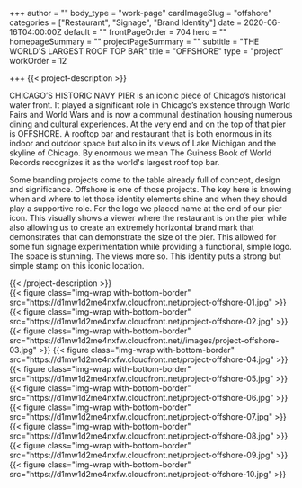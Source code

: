 +++
author = ""
body_type = "work-page"
cardImageSlug = "offshore"
categories = ["Restaurant", "Signage", "Brand Identity"]
date = 2020-06-16T04:00:00Z
default = ""
frontPageOrder = 704
hero = ""
homepageSummary = ""
projectPageSummary = ""
subtitle = "THE WORLD'S LARGEST ROOF TOP BAR"
title = "OFFSHORE"
type = "project"
workOrder = 12

+++
{{< project-description >}}
<p>CHICAGO’S HISTORIC NAVY PIER is an iconic piece of Chicago’s historical water front. It played a significant role in Chicago’s existence through World Fairs and World Wars and is now a communal destination housing numerous dining and cultural experiences. At the very end and on the top of that pier is OFFSHORE. A rooftop bar and restaurant that is both enormous in its indoor and outdoor space but also in its views of Lake Michigan and the skyline of Chicago. By enormous we mean The Guiness Book of World Records recognizes it as the world's largest roof top bar.</p>
<p>Some branding projects come to the table already full of concept, design and significance. Offshore is one of those projects. The key here is knowing when and where to let those identity elements shine and when they should play a supportive role. For the logo we placed name at the end of our pier icon. This visually shows a viewer where the restaurant is on the pier while also allowing us to create an extremely horizontal brand mark that demonstrates that can demonstrate the size of the pier. This allowed for some fun signage experimentation while providing a functional, simple logo. The space is stunning. The views more so. This identity puts a strong but simple stamp on this iconic location.</p>
{{< /project-description >}}

<div class="project-item">
{{< figure class="img-wrap with-bottom-border" src="https://d1mw1d2me4nxfw.cloudfront.net/project-offshore-01.jpg" >}}
{{< figure class="img-wrap with-bottom-border" src="https://d1mw1d2me4nxfw.cloudfront.net/project-offshore-02.jpg" >}}
{{< figure class="img-wrap with-bottom-border" src="https://d1mw1d2me4nxfw.cloudfront.net//images/project-offshore-03.jpg" >}}
{{< figure class="img-wrap with-bottom-border" src="https://d1mw1d2me4nxfw.cloudfront.net/project-offshore-04.jpg" >}}
{{< figure class="img-wrap with-bottom-border" src="https://d1mw1d2me4nxfw.cloudfront.net/project-offshore-05.jpg" >}}
{{< figure class="img-wrap with-bottom-border" src="https://d1mw1d2me4nxfw.cloudfront.net/project-offshore-06.jpg" >}}
{{< figure class="img-wrap with-bottom-border" src="https://d1mw1d2me4nxfw.cloudfront.net/project-offshore-07.jpg" >}}
{{< figure class="img-wrap with-bottom-border" src="https://d1mw1d2me4nxfw.cloudfront.net/project-offshore-08.jpg" >}}
{{< figure class="img-wrap with-bottom-border" src="https://d1mw1d2me4nxfw.cloudfront.net/project-offshore-09.jpg" >}}
{{< figure class="img-wrap with-bottom-border" src="https://d1mw1d2me4nxfw.cloudfront.net/project-offshore-10.jpg" >}}
</div>